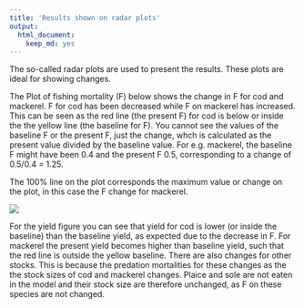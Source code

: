 ```yaml
---
title: 'Results shown on radar plots'
output:
  html_document:
    keep_md: yes
---
```



The so-called radar plots are used to present the results. These plots are ideal for showing changes. 

The Plot of fishing mortality (F) below shows the change in F for cod and mackerel. F for cod has been decreased while F on mackerel has increased. This can be seen as the red line (the present F) for cod is below or inside the the yellow line (the baseline for F). You cannot see the values of the baseline F or the present F, just the change, whch is calculated as the present value divided by the baseline value.  For e.g. mackerel, the baseline F might have been 0.4 and the present F 0.5, corresponding to a change of  0.5/0.4 = 1.25. 

The 100% line on the plot corresponds the maximum value or change  on the plot, in this case the F change for mackerel. 

![](radar.png)

For the yield figure you can see that yield for cod is lower (or inside the baseline) than the baseline yield, as expected due to the decrease in F. For mackerel the present yield becomes higher than baseline yield, such that the red line is outside the yellow baseline. There are also changes for other stocks. This is because the predation mortalities for these changes as the the stock sizes of cod and mackerel changes. Plaice and sole are not eaten in the model and their stock size are therefore unchanged, as F on these species are not changed.


